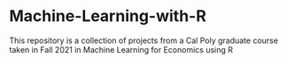 # Machine-Learning-with-R
This repository is a collection of projects from a Cal Poly graduate course taken in Fall 2021 in Machine Learning for Economics using R
